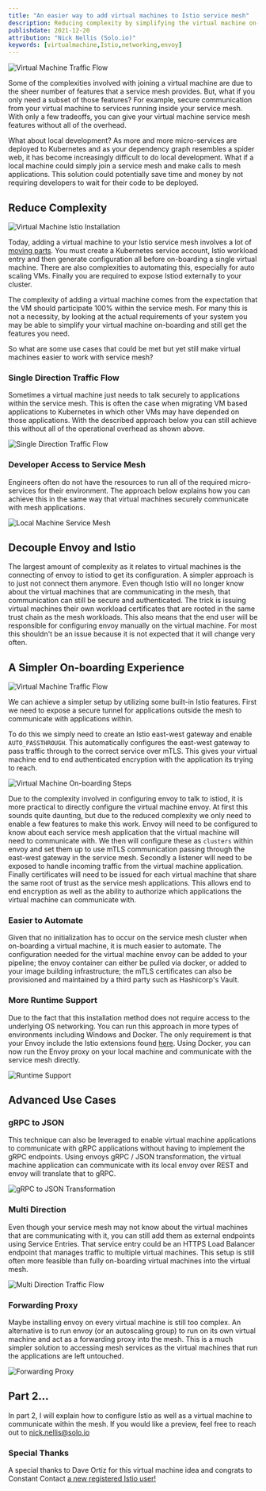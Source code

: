 ```yaml
---
title: "An easier way to add virtual machines to Istio service mesh"
description: Reducing complexity by simplifying the virtual machine on-boarding experience.
publishdate: 2021-12-20
attribution: "Nick Nellis (Solo.io)"
keywords: [virtualmachine,Istio,networking,envoy]
---
```

![Virtual Machine Traffic Flow](./traffic-flow.png)

Some of the complexities involved with joining a virtual machine are due to the sheer number of features that a service mesh provides. But, what if you only need a subset of those features? For example, secure communication from your virtual machine to services running inside your service mesh. With only a few tradeoffs, you can give your virtual machine service mesh features without all of the overhead.

What about local development? As more and more micro-services are deployed to Kubernetes and as your dependency graph resembles a spider web, it has become increasingly difficult to do local development. What if a local machine could simply join a service mesh and make calls to mesh applications. This solution could potentially save time and money by not requiring developers to wait for their code to be deployed.

## Reduce Complexity

![Virtual Machine Istio Installation](./istio-current-vm-process.png)

Today, adding a virtual machine to your Istio service mesh involves a lot of [moving parts](/docs/setup/install/virtual-machine/). You must create a Kubernetes service account, Istio workload entry and then generate configuration all before on-boarding a single virtual machine. There are also complexities to automating this, especially for auto scaling VMs. Finally you are required to expose Istiod externally to your cluster.

The complexity of adding a virtual machine comes from the expectation that the VM should participate 100% within the service mesh. For many this is not a necessity, by looking at the actual requirements of your system you may be able to simplify your virtual machine on-boarding and still get the features you need.

So what are some use cases that could be met but yet still make virtual machines easier to work with service mesh?

### Single Direction Traffic Flow

Sometimes a virtual machine just needs to talk securely to applications within the service mesh. This is often the case when migrating VM based applications to Kubernetes in which other VMs may have depended on those applications. With the described approach below you can still achieve this without all of the operational overhead as shown above.

![Single Direction Traffic Flow](./single-direction-traffic-flow.png)

### Developer Access to Service Mesh

Engineers often do not have the resources to run all of the required micro-services for their environment. The approach below explains how you can achieve this in the same way that virtual machines securely communicate with mesh applications.

![Local Machine Service Mesh](./local-machine.png)

## Decouple Envoy and Istio

The largest amount of complexity as it relates to virtual machines is the connecting of envoy to istiod to get its configuration. A simpler approach is to just not connect them anymore. Even though Istio will no longer know about the virtual machines that are communicating in the mesh, that communication can still be secure and authenticated. The trick is issuing virtual machines their own workload certificates that are rooted in the same trust chain as the mesh workloads. This also means that the end user will be responsible for configuring envoy manually on the virtual machine.  For most this shouldn't be an issue because it is not expected that it will change very often.

## A Simpler On-boarding Experience

![Virtual Machine Traffic Flow](./traffic-flow.png)

We can achieve a simpler setup by utilizing some built-in Istio features. First we need to expose a secure tunnel for applications outside the mesh to communicate with applications within.

To do this we simply need to create an Istio east-west gateway and enable `AUTO_PASSTHROUGH`. This automatically configures the east-west gateway to pass traffic through to the correct service over mTLS. This gives your virtual machine end to end authenticated encryption with the application its trying to reach.

![Virtual Machine On-boarding Steps](./virtual-machine-on-boarding-steps.png)

Due to the complexity involved in configuring envoy to talk to istiod, it is more practical to directly configure the virtual machine envoy. At first this sounds quite daunting, but due to the reduced complexity we only need to enable a few features to make this work. Envoy will need to be configured to know about each service mesh application that the virtual machine will need to communicate with. We then will configure these as `clusters` within envoy and set them up to use mTLS communication passing through the east-west gateway in the service mesh. Secondly a listener will need to be exposed to handle incoming traffic from the virtual machine application. Finally certificates will need to be issued for each virtual machine that share the same root of trust as the service mesh applications. This allows end to end encryption as well as the ability to authorize which applications the virtual machine can communicate with.

### Easier to Automate

Given that no initialization has to occur on the service mesh cluster when on-boarding a virtual machine, it is much easier to automate. The configuration needed for the virtual machine envoy can be added to your pipeline; the envoy container can either be pulled via docker, or added to your image building infrastructure; the mTLS certificates can also be provisioned and maintained by a third party such as Hashicorp's Vault.

### More Runtime Support

Due to the fact that this installation method does not require access to the underlying OS networking. You can run this approach in more types of environments including Windows and Docker. The only requirement is that your Envoy include the Istio extensions found [here](https://github.com/istio/proxy/tree/master/extensions). Using Docker, you can now run the Envoy proxy on your local machine and communicate with the service mesh directly.

![Runtime Support](runtime-support.png)

## Advanced Use Cases

### gRPC to JSON

This technique can also be leveraged to enable virtual machine applications to communicate with gRPC applications without having to implement the gRPC endpoints. Using envoys gRPC / JSON transformation, the virtual machine application can communicate with its local envoy over REST and envoy will translate that to gRPC.

![gRPC to JSON Transformation](./grpc-json-transcoding.png)

### Multi Direction

Even though your service mesh may not know about the virtual machines that are communicating with it, you can still add them as external endpoints using Service Entries. That service entry could be an HTTPS  Load Balancer endpoint that manages traffic to multiple virtual machines. This setup is still often more feasible than fully on-boarding virtual machines into the virtual mesh.

![Multi Direction Traffic Flow](./multi-direction-traffic-flow.png)

### Forwarding Proxy

Maybe installing envoy on every virtual machine is still too complex. An alternative is to run envoy (or an autoscaling group) to run on its own virtual machine and act as a forwarding proxy into the mesh. This is a much simpler solution to accessing mesh services as the virtual machines that run the applications are left untouched.

![Forwarding Proxy](./forwarding-proxy.png)

## Part 2…

In part 2, I will explain how to configure Istio as well as a virtual machine to communicate within the mesh. If you would like a preview, feel free to reach out to nick.nellis@solo.io

### Special Thanks

A special thanks to Dave Ortiz for this virtual machine idea and congrats to Constant Contact [a new registered Istio user!](https://github.com/istio/istio.io/pull/10571)